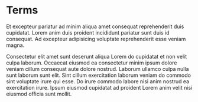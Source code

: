 # Terms

Et excepteur pariatur ad minim aliqua amet consequat reprehenderit duis cupidatat. Lorem anim duis proident incididunt pariatur sunt duis id consequat. Ad excepteur adipisicing voluptate reprehenderit esse veniam magna.

Consectetur elit amet sunt deserunt aliqua Lorem do cupidatat et non velit culpa laborum. Occaecat eiusmod ea consectetur minim ipsum dolore veniam cillum consequat aute dolore nostrud. Laborum ullamco culpa nulla sunt laborum sunt elit. Sint cillum exercitation laborum veniam do commodo sint voluptate irure qui esse. Do irure commodo labore nisi anim nostrud ea exercitation irure. Ipsum eiusmod cupidatat ad proident Lorem anim velit nisi eiusmod officia sunt mollit.
